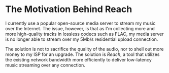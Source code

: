 # The Motivation Behind Reach

I currently use a popular open-source media server to stream my music over the
Internet. The issue, however, is that as I'm collecting more and more
high-quality tracks in lossless codecs such as FLAC, my media server is no
longer able to stream over my 5Mb/s residential upload connection.

The solution is not to sacrifice the quality of the audio, nor to shell out
more money to my ISP for an upgrade. The solution is _Reach_, a tool that
utilizes the existing network bandwidth more efficiently to deliver low-latency
music streaming over any connection.
